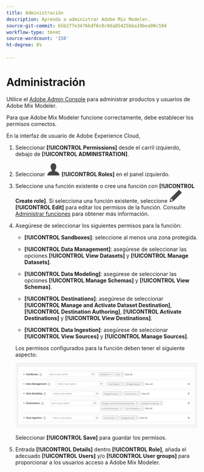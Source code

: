 ```yaml
---
title: Administración
description: Aprenda a administrar Adobe Mix Modeler.
source-git-commit: b5b277e3476bdf6c0c0da85425bba19bea00c594
workflow-type: tm+mt
source-wordcount: '158'
ht-degree: 8%

---
```



# Administración

Utilice el [Adobe Admin Console](https://helpx.adobe.com/es/enterprise/using/admin-console.html) para administrar productos y usuarios de Adobe Mix Modeler.

Para que Adobe Mix Modeler funcione correctamente, debe establecer los permisos correctos.

En la interfaz de usuario de Adobe Experience Cloud,

1. Seleccionar **[!UICONTROL Permissions]** desde el carril izquierdo, debajo de **[!UICONTROL ADMINISTRATION]**.

1. Seleccionar ![Persona](assets/icons/User.svg) **[!UICONTROL Roles]** en el panel izquierdo.

1. Seleccione una función existente o cree una función con **[!UICONTROL Create role]**. Si selecciona una función existente, seleccione ![Editar](assets/icons/Edit.svg) **[!UICONTROL Edit]** para editar los permisos de la función. Consulte [Administrar funciones](https://helpx.adobe.com/es/enterprise/using/admin-console.html) para obtener más información.

1. Asegúrese de seleccionar los siguientes permisos para la función:

   * **[!UICONTROL Sandboxes]**: seleccione al menos una zona protegida.

   * **[!UICONTROL Data Management]**: asegúrese de seleccionar las opciones **[!UICONTROL View Datasets]** y **[!UICONTROL Manage Datasets]**.

   * **[!UICONTROL Data Modeling]**: asegúrese de seleccionar las opciones **[!UICONTROL Manage Schemas]** y **[!UICONTROL View Schemas]**.

   * **[!UICONTROL Destinations]**: asegúrese de seleccionar **[!UICONTROL Manage and Activate Dataset Destination]**, **[!UICONTROL Destination Authoring]**, **[!UICONTROL Activate Destinations]** y **[!UICONTROL View Destinations]**.

   * **[!UICONTROL Data Ingestion]**: asegúrese de seleccionar **[!UICONTROL View Sources]** y **[!UICONTROL Manage Sources]**.

   <!--
    * **[!UICONTROL Data Governance]**: ensure you select **[!UICONTROL View User Activity Log]** and **[!UICONTROL View Data Usage Policies]**.
    -->

   Los permisos configurados para la función deben tener el siguiente aspecto:

   ![Permisos](assets/permissions.png)

   <!--![Permissions](assets/permissions-including-privacy.png)-->

   Seleccionar **[!UICONTROL Save]** para guardar los permisos.

1. Entrada **[!UICONTROL Details]** dentro **[!UICONTROL Role]**, añada el adecuado **[!UICONTROL Users]** y/o **[!UICONTROL User groups]** para proporcionar a los usuarios acceso a Adobe Mix Modeler.
